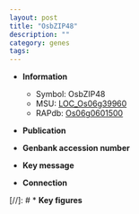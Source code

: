 ```yaml
---
layout: post
title: "OsbZIP48"
description: ""
category: genes
tags: 
---
```


* **Information**  
    + Symbol: OsbZIP48  
    + MSU: [LOC_Os06g39960](http://rice.uga.edu/cgi-bin/ORF_infopage.cgi?orf=LOC_Os06g39960)  
    + RAPdb: [Os06g0601500](http://rapdb.dna.affrc.go.jp/viewer/gbrowse_details/irgsp1?name=Os06g0601500)  

* **Publication**  

* **Genbank accession number**  

* **Key message**  

* **Connection**  

[//]: # * **Key figures**  



